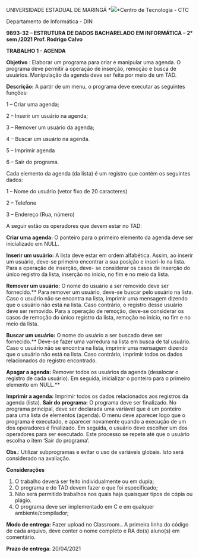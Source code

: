 UNIVERSIDADE ESTADUAL DE MARINGÁ *![](Aspose.Words.665963ca-63b5-42c7-b218-e0a33425f5c9.001.png)*Centro de Tecnologia - CTC  

Departamento de Informática - DIN

**9893-32 – ESTRUTURA DE DADOS                 BACHARELADO EM INFORMÁTICA – 2° sem /2021 Prof. Rodrigo Calvo** 

**TRABALHO 1 - AGENDA** 

**Objetivo** : Elaborar um programa para criar e manipular uma agenda. O programa deve permitir a operação de inserção, remoção e busca de usuários. Manipulação da agenda deve ser feita por meio de um TAD. 

**Descrição:** A partir de um menu, o programa deve executar as seguintes funções: 

1 – Criar uma agenda; 

2 – Inserir um usuário na agenda; 

3 – Remover um usuário da agenda; 

4 – Buscar um usuário na agenda. 

5 – Imprimir agenda 

6 – Sair do programa. 

Cada elemento da agenda (da lista) é um registro que contém os seguintes dados: 

1 – Nome do usuário (vetor fixo de 20 caracteres) 

2 – Telefone 

3 – Endereço (Rua, número) 

A seguir estão os operadores que devem estar no TAD: 

**Criar uma agenda:** O ponteiro para o primeiro elemento da agenda deve ser inicializado em NULL. 

**Inserir um usuário:** A lista deve estar em ordem alfabética. Assim, ao inserir um usuário, deve-se primeiro encontrar a sua posição e inseri-lo na lista. Para a operação de inserção, deve- se considerar os casos de inserção do único registro da lista, inserção no início, no fim e no meio da lista. 

**Remover um usuário:** O nome do usuário a ser removido deve ser fornecido.** Para remover um usuário, deve-se buscar pelo usuário na lista. Caso o usuário não se encontra na lista, imprimir  uma  mensagem  dizendo  que  o  usuário  não  está  na  lista.  Caso  contrário,  o registro desse usuário deve ser removido. Para a operação de remoção, deve-se considerar os casos de remoção do único registro da lista, remoção no início, no fim e no meio da lista. 

**Buscar um usuário:** O nome do usuário a ser buscado deve ser fornecido.** Deve-se fazer uma varredura na lista em  busca de tal  usuário.  Caso o usuário  não se encontra na lista, imprimir  uma  mensagem  dizendo  que  o  usuário  não  está  na  lista.  Caso  contrário, imprimir todos os dados relacionados do registro encontrado. 

**Apagar a agenda:** Remover todos os usuários da agenda (desalocar o registro de cada usuário). Em seguida, inicializar o ponteiro para o primeiro elemento em NULL.** 

**Imprimir a agenda:** Imprimir todos os dados relacionados aos registros da agenda (lista). **Sair do programa:** O programa deve ser finalizado. No programa principal, deve ser declarada uma variável que é um ponteiro para uma lista de elementos  (agenda).  O  menu  deve  aparecer  logo  que  o  programa  é  executado,  e  aparecer novamente quando a execução de um dos operadores é finalizado. Em seguida, o usuário deve escolher um dos operadores para ser executado. Este processo se repete até que o usuário escolha o item ‘Sair do programa’. 

**Obs**.:  Utilizar  subprogramas  e  evitar  o  uso  de  variáveis  globais.  Isto  será  considerado  na avaliação. 

**Considerações** 

1) O trabalho deverá ser feito individualmente ou em dupla; 
1) O programa e do TAD devem fazer o que foi especificado; 
1) Não será permitido trabalhos nos quais haja quaisquer tipos de cópia ou plágio. 
1) O programa deve ser implementado em C e em qualquer ambiente/compilador; 

**Modo de entrega:** Fazer upload no Classroom.**.** A primeira linha do código de cada arquivo, deve conter o nome completo e RA do(s) aluno(s) em comentário. 

**Prazo de entrega**: 20/04/2021 
